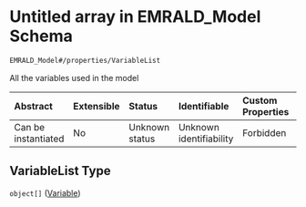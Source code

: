 # Untitled array in EMRALD_Model Schema

```txt
EMRALD_Model#/properties/VariableList
```

All the variables used in the model

| Abstract            | Extensible | Status         | Identifiable            | Custom Properties | Additional Properties | Access Restrictions | Defined In                                                                                                    |
| :------------------ | :--------- | :------------- | :---------------------- | :---------------- | :-------------------- | :------------------ | :------------------------------------------------------------------------------------------------------------ |
| Can be instantiated | No         | Unknown status | Unknown identifiability | Forbidden         | Allowed               | none                | [EMRALD_JsonSchemaV3_0.json*](../../../../../Emrald-UI/out/EMRALD_JsonSchemaV3_0.json "open original schema") |

## VariableList Type

`object[]` ([Variable](emrald_jsonschemav3\_0-definitions-variable.md))
